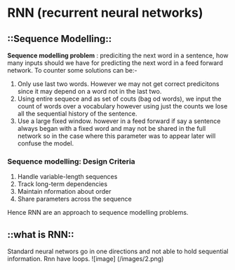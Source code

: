 # RNN (recurrent neural networks)

## ::Sequence Modelling::

**Sequence modelling problem** : prediciting the next word in a sentence, how many inputs should we have for predicting the next word in a feed forward network.
To counter some solutions can be:-

1. Only use last two words. However we may not get correct predicitons since it may depend on a word not in the last two.
2. Using entire sequece and as set of couts (bag od words), we input the count of words over a vocabulary however using just the counts we lose all the sequential history of the sentence.
3. Use a large fixed window. however in a feed forward if say a sentence always began with a fixed word and may not be shared in the full network so in the case where this parameter was to appear later will confuse the model.

### Sequence modelling: Design Criteria
1. Handle variable-length sequences
2. Track long-term dependencies
3. Maintain nformation about order
4. Share parameters across the sequence

Hence RNN are an approach to sequence modelling problems.

## ::what is RNN::
Standard neural networs go in one directions and not able to hold sequential information. Rnn have loops.
![image] (/images/2.png)
